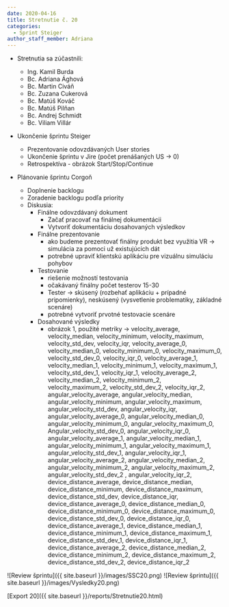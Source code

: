 ```yaml
---
date: 2020-04-16
title: Stretnutie č. 20
categories:
  - Sprint Steiger
author_staff_member: Adriana
---
```

- Stretnutia sa zúčastnili:
    - Ing. Kamil Burda
    - Bc. Adriana Ághová
    - Bc. Martin Civáň
    - Bc. Zuzana Cukerová
    - Bc. Matúš Kováč
    - Bc. Matúš Pilňan
    - Bc. Andrej Schmidt
    - Bc. Viliam Villár
    
- Ukončenie šprintu Steiger
    - Prezentovanie odovzdávaných User stories
    - Ukončenie šprintu v Jire (počet prenášaných US -> 0)
    - Retrospektíva - obrázok Start/Stop/Continue

- Plánovanie šprintu Corgoň
    - Doplnenie backlogu
    - Zoradenie backlogu podľa priority
    - Diskusia:
        - Finálne odovzdávaný dokument
            - Začať pracovať na finálnej dokumentácii
            - Vytvoriť dokumentáciu dosahovaných výsledkov
        - Finálne prezentovanie
            - ako budeme prezentovať finálny produkt bez využitia VR -> simulácia za pomoci už existujúcich dát
            - potrebné upraviť klientskú aplikáciu pre vizuálnu simuláciu pohybov
        - Testovanie
            - riešenie možností testovania 
            - očakávaný finálny počet testerov 15-30
            - Tester -> skúsený (rozbehať aplikáciu + prípadné pripomienky), neskúsený (vysvetlenie problematiky, základné scenáre)
            - potrebné vytvoriť prvotné testovacie scenáre
        - Dosahované výsledky 
            - obrázok 1, použité metriky -> velocity_average, velocity_median, velocity_minimum, velocity_maximum, velocity_std_dev, velocity_iqr, velocity_average_0, velocity_median_0, velocity_minimum_0, velocity_maximum_0, velocity_std_dev_0, velocity_iqr_0, velocity_average_1, velocity_median_1, velocity_minimum_1, velocity_maximum_1, velocity_std_dev_1, velocity_iqr_1, velocity_average_2, velocity_median_2, velocity_minimum_2, velocity_maximum_2, velocity_std_dev_2, velocity_iqr_2, angular_velocity_average, angular_velocity_median, angular_velocity_minimum, angular_velocity_maximum, angular_velocity_std_dev, angular_velocity_iqr, angular_velocity_average_0, angular_velocity_median_0, angular_velocity_minimum_0, angular_velocity_maximum_0, Angular_velocity_std_dev_0, angular_velocity_iqr_0, angular_velocity_average_1, angular_velocity_median_1, angular_velocity_minimum_1, angular_velocity_maximum_1, angular_velocity_std_dev_1, angular_velocity_iqr_1, angular_velocity_average_2, angular_velocity_median_2, angular_velocity_minimum_2, angular_velocity_maximum_2, angular_velocity_std_dev_2 , angular_velocity_iqr_2, device_distance_average, device_distance_median, device_distance_minimum, device_distance_maximum, device_distance_std_dev, device_distance_iqr, device_distance_average_0, device_distance_median_0, device_distance_minimum_0, device_distance_maximum_0, device_distance_std_dev_0, device_distance_iqr_0, device_distance_average_1, device_distance_median_1, device_distance_minimum_1, device_distance_maximum_1, device_distance_std_dev_1, device_distance_iqr_1, device_distance_average_2, device_distance_median_2, device_distance_minimum_2, device_distance_maximum_2, device_distance_std_dev_2, device_distance_iqr_2

![Review šprintu]({{ site.baseurl }}/images/SSC20.png)
![Review šprintu]({{ site.baseurl }}/images/Vysledky20.png)

[Export 20]({{ site.baseurl }}/reports/Stretnutie20.html)